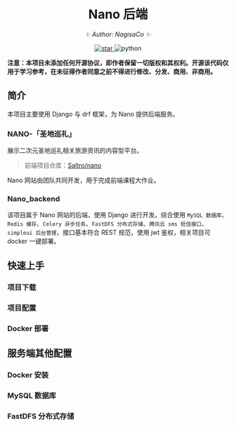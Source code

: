 <div align="center">

# Nano 后端

<!-- markdownlint-disable-next-line MD036 -->
_✨ Author: NagisaCo ✨_
</div>

<p align="center">
  <a href="stargazers">
    <img src="https://img.shields.io/github/stars/NagisaCo/nano_backend?color=yellow&label=Github%20Stars" alt="star">
  </a>
  <img src="https://img.shields.io/badge/Python-3.10|3.9|3.8-blue" alt="python">
</p>
<!-- markdownlint-enable MD033 -->

**注意：本项目未添加任何开源协议，即作者保留一切版权和其权利。开源该代码仅用于学习参考，在未征得作者同意之前不得进行修改、分发、商用、非商用。**

## 简介

本项目主要使用 Django 与 drf 框架，为 Nano 提供后端服务。

### NANO-「圣地巡礼」

展示二次元圣地巡礼相关旅游资讯的内容型平台。

> 前端项目仓库：[Saltro/nano](https://github.com/Saltro/nano)

Nano 网站由团队共同开发，用于完成前端课程大作业。

### Nano_backend

该项目属于 Nano 网站的后端，使用 Django 进行开发。综合使用 `MySQL 数据库`、`Redis 缓存`、`Celery 异步任务`、`FastDFS 分布式存储`、`腾讯云 sms 短信接口`、`simpleui 后台管理`，接口基本符合 REST 规范，使用 jwt 鉴权，相关项目可 docker 一键部署。

## 快速上手

### 项目下载

### 项目配置

### Docker 部署

## 服务端其他配置

### Docker 安装

### MySQL 数据库

### FastDFS 分布式存储